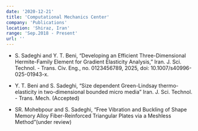 ```yaml
---
date: '2020-12-21'
title: 'Computational Mechanics Center'
company: 'Publications'
location: 'Shiraz, Iran'
range: 'Sep.2018 - Present'
url: ''
---
```


- S. Sadeghi and Y. T. Beni, “Developing an Efficient Three-Dimensional Hermite-Family Element for Gradient Elasticity Analysis,” Iran. J. Sci. Technol. - Trans. Civ. Eng., no. 0123456789, 2025, doi: 10.1007/s40996-025-01943-x.

- Y. T. Beni and S. Sadeghi, “Size dependent Green-Lindsay thermo-elasticity in two-dimensional bounded micro media” Iran. J. Sci. Technol. - Trans. Mech. (Accepted)

- SR. Mohebpour and S. Sadeghi, “Free Vibration and Buckling of Shape Memory Alloy Fiber-Reinforced Triangular Plates via a Meshless Method”(under review)
